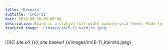 ```yaml
---
title: 'Kaimito'
subtitle: 'im15-11'
date: 2018-06-30 00:00:00
description: Board is a stylish full-width masonry grid theme. Made for designers, artists, photographers and developers to show off their best work.
featured_image: '/images/im15-11_Kaimito.jpeg'
---
```


![]({{ site.url }}{{ site.baseurl }}/images/im15-11_Kaimito.jpeg)


